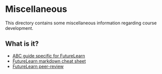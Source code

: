 # Miscellaneous

This directory contains some miscellaneous information regarding course
development.

## What is it?

* [ABC guide specific for FutureLearn](https://blogs.ucl.ac.uk/abc-ld/home/abc-ld-resources-futurelearn-moocs/)
* [FutureLearn markdown cheat sheet](FutureLearn-Extended-Markdown-syntax-guide.pdf)
* [FutureLearn peer-review](https://partners.futurelearn.com/hc/en-us/articles/360033193574-Peer-Review-guidance#h_2e6fb373-9da5-4878-8b6b-022b39babc8c)
